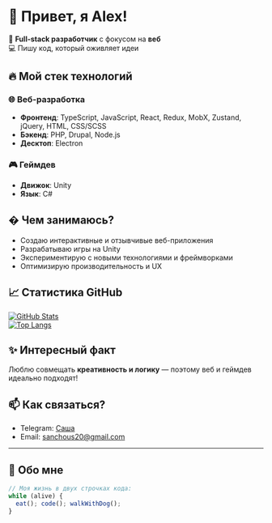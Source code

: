 # 👋 Привет, я Alex!  

🚀 **Full-stack разработчик** с фокусом на **веб**  
💻 Пишу код, который оживляет идеи  

## 🔥 Мой стек технологий  

### 🌐 **Веб-разработка**  
- **Фронтенд**: TypeScript, JavaScript, React, Redux, MobX, Zustand, jQuery, HTML, CSS/SCSS  
- **Бэкенд**: PHP, Drupal, Node.js  
- **Десктоп**: Electron  

### 🎮 **Геймдев**  
- **Движок**: Unity  
- **Язык**: C#  

## � Чем занимаюсь?  
- Создаю интерактивные и отзывчивые веб-приложения  
- Разрабатываю игры на Unity  
- Экспериментирую с новыми технологиями и фреймворками  
- Оптимизирую производительность и UX  

## 📈 Статистика GitHub  

[![GitHub Stats](https://github-readme-stats.vercel.app/api?username=Unnoticed25&show_icons=true&theme=radical)](https://github.com/Unnoticed25)  
[![Top Langs](https://github-readme-stats.vercel.app/api/top-langs/?username=Unnoticed25&layout=compact&theme=radical)](https://github.com/Unnoticed25E)  

## ✨ Интересный факт  
Люблю совмещать **креативность и логику** — поэтому веб и геймдев идеально подходят!  

## 📫 Как связаться?  
- Telegram: [Саша](https://t.me/Unnoticed00)  
- Email: sanchous20@gmail.com 

---  

## 🐶 Обо мне
```js
// Моя жизнь в двух строчках кода:  
while (alive) {  
  eat(); code(); walkWithDog();  
}

